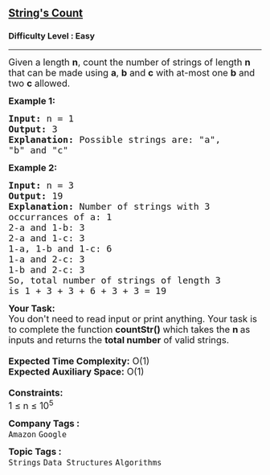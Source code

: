 <h2><a href="https://www.geeksforgeeks.org/problems/count-of-strings-that-can-be-formed-using-a-b-and-c-under-given-constraints1135/1?page=10&category=Strings&status=unsolved&sortBy=submissions">String's Count</a></h2><h3>Difficulty Level : Easy</h3><hr><div class="problems_problem_content__Xm_eO"><p><span style="font-size: 18px;">Given a length <strong>n</strong>, count the number of strings of length <strong>n</strong> that can be made using <strong>a</strong>, <strong>b</strong> and <strong>c</strong> with at-most one <strong>b</strong> and two <strong>c</strong>&nbsp;allowed.</span></p>
<p><strong><span style="font-size: 18px;">Example 1:</span></strong></p>
<pre><span style="font-size: 18px;"><strong>Input:</strong> n = 1</span>
<span style="font-size: 18px;"><strong>Output:</strong> 3
<strong>Explanation:</strong> Possible strings are: "a",
"b" and "c"</span>
</pre>
<p><strong><span style="font-size: 18px;">Example 2:</span></strong></p>
<pre><span style="font-size: 18px;"><strong>Input:</strong> n = 3
<strong>Output:</strong> 19
<strong>Explanation:</strong> Number of strings with 3 
occurrances of a: 1
2-a and 1-b: 3
2-a and 1-c: 3
1-a, 1-b and 1-c: 6
1-a and 2-c: 3
1-b and 2-c: 3
So, total number of strings of length 3
is 1 + 3 + 3 + 6 + 3 + 3 = 19
</span></pre>
<p><span style="font-size: 18px;"><strong>Your Task:&nbsp;&nbsp;</strong><br>You don't need to read input or print anything. Your task is to complete the function&nbsp;<strong>countStr</strong><strong>()</strong>&nbsp;which takes the <strong>n</strong></span><span style="font-size: 18px;"><strong> </strong>as inputs and returns the <strong>total number</strong> of valid strings.<br><br><strong>Expected Time Complexity:</strong>&nbsp;O(1)<br><strong>Expected Auxiliary Space:</strong>&nbsp;O(1)<br><br><strong>Constraints:</strong><br>1 ≤ n ≤ 10<sup>5</sup></span></p></div><p><span style=font-size:18px><strong>Company Tags : </strong><br><code>Amazon</code>&nbsp;<code>Google</code>&nbsp;<br><p><span style=font-size:18px><strong>Topic Tags : </strong><br><code>Strings</code>&nbsp;<code>Data Structures</code>&nbsp;<code>Algorithms</code>&nbsp;
